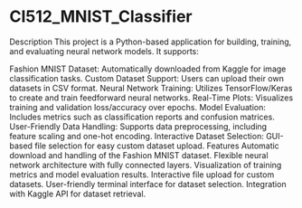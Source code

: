 # CI512_MNIST_Classifier
Description
This project is a Python-based application for building, training, and evaluating neural network models. It supports:

Fashion MNIST Dataset: Automatically downloaded from Kaggle for image classification tasks.
Custom Dataset Support: Users can upload their own datasets in CSV format.
Neural Network Training: Utilizes TensorFlow/Keras to create and train feedforward neural networks.
Real-Time Plots: Visualizes training and validation loss/accuracy over epochs.
Model Evaluation: Includes metrics such as classification reports and confusion matrices.
User-Friendly Data Handling: Supports data preprocessing, including feature scaling and one-hot encoding.
Interactive Dataset Selection: GUI-based file selection for easy custom dataset upload.
Features
Automatic download and handling of the Fashion MNIST dataset.
Flexible neural network architecture with fully connected layers.
Visualization of training metrics and model evaluation results.
Interactive file upload for custom datasets.
User-friendly terminal interface for dataset selection.
Integration with Kaggle API for dataset retrieval.
